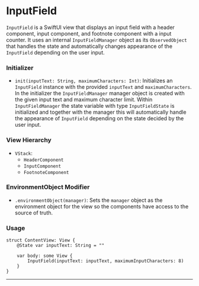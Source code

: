 # InputField

`InputField` is a SwiftUI view that displays an input field with a header component, input component, and footnote component with a input counter. It uses an internal `InputFieldManager` object as its `ObservedObject` that handles the state and automatically changes appearance of the `InputField` depending on the user input.

### Initializer

- `init(inputText: String, maximumCharacters: Int)`: Initializes an `InputField` instance with the provided `inputText` and `maximumCharacters`. In the initializer the `InputFieldManager` manager object is created with the given input text and maximum character limit. Within `InputFieldManager` the state variable with type `InputFieldState` is initialized and together with the manager this will automatically handle the appearance of `InputField` depending on the state decided by the user input.

### View Hierarchy

- `VStack`:
  - `HeaderComponent`
  - `InputComponent`
  - `FootnoteComponent`

### EnvironmentObject Modifier

- `.environmentObject(manager)`: Sets the `manager` object as the environment object for the view so the components have access to the source of truth.

### Usage 

```
struct ContentView: View {
    @State var inputText: String = ""
    
    var body: some View {
        InputField(inputText: inputText, maximumInputCharacters: 8)
    }
}
```
---

